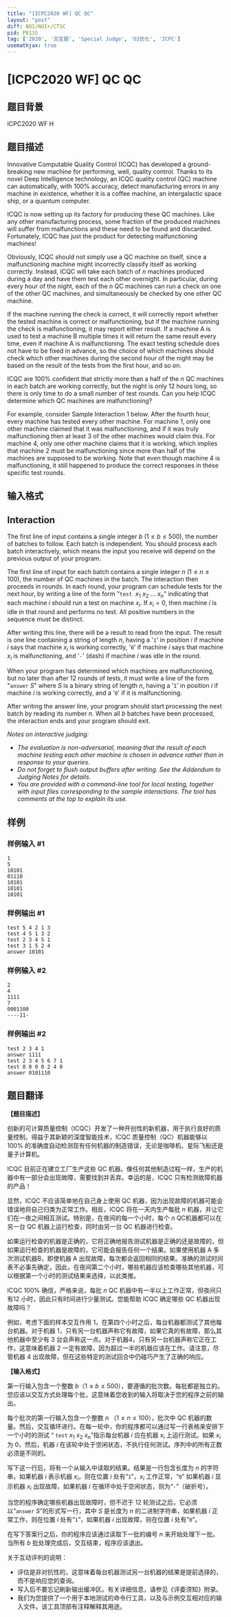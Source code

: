 ```yaml
---
title: "[ICPC2020 WF] QC QC"
layout: "post"
diff: NOI/NOI+/CTSC
pid: P8135
tag: ['2020', '交互题', 'Special Judge', 'O2优化', 'ICPC']
usemathjax: true
---
```


# [ICPC2020 WF] QC QC
## 题目背景

ICPC2020 WF H
## 题目描述


Innovative Computable Quality Control (ICQC) has developed a ground-breaking
new machine for performing, well, quality control. Thanks to
its novel Deep Intelligence technology, an ICQC quality control (QC)
machine can automatically, with $100\%$ accuracy, detect manufacturing
errors in any machine in existence, whether it is a coffee machine, an
intergalactic space ship, or a quantum computer.

ICQC is now setting up its factory for producing these QC
machines. Like any other manufacturing process, some fraction of
the produced machines will suffer from malfunctions and these need to
be found and discarded. Fortunately, ICQC has just the product
for detecting malfunctioning machines!

Obviously, ICQC should not simply use a QC machine on itself, since
a malfunctioning machine might incorrectly classify itself as working
correctly. Instead, ICQC will take each batch of $n$ machines
produced during a day and have them test each other overnight.
In particular, during every hour of the night, each of the $n$ QC
machines can run a check on one of the other QC machines, and
simultaneously be checked by one other QC machine.

If the machine running the check is correct, it will correctly report
whether the tested machine is correct or malfunctioning, but if the
machine running the check is malfunctioning, it may report either result.
If a machine A is used to test a machine B multiple times it will return the same result every time, even if machine A is malfunctioning.
The exact testing schedule does not have to be fixed in advance,
so the choice of which machines should check which other machines during
the second hour of the night may be based on the result of the tests
from the first hour, and so on.

ICQC are $100\%$ confident that strictly more than a half of the $n$ QC
machines in each batch are working correctly, but the night is only $12$
hours long, so there is only time to do a small number of test rounds.
Can you help ICQC determine which QC machines are malfunctioning?

For example, consider Sample Interaction 1 below. After the fourth hour,
every machine has tested every other machine. For machine $1$,
only one other machine claimed that it was malfunctioning, and if it
was truly malfunctioning then at least $3$ of the other machines would
claim this. For machine $4$, only one other machine claims that it
is working, which implies that machine $2$ must be malfunctioning since
more than half of the machines are supposed to be working. Note that
even though machine $4$ is malfunctioning, it still happened to produce
the correct responses in these specific test rounds.




## 输入格式

## Interaction


The first line of input contains a single integer $b$ ($1 \le b \le 500$),
the number of batches to follow. Each batch is independent.
You should process each batch
interactively, which means the input you receive
will depend on the previous output of your program.

The first line of input for each batch contains a single integer $n$
($1 \le n \le 100$), the number of QC machines in the batch.
The interaction then proceeds in rounds. In each round, your program can
schedule tests for the next hour, by writing a line of
the form
"$\texttt{test}$ $\ x_1\ x_2\ \ldots\ x_n$"
indicating that each machine $i$ should run a test on machine $x_i$.
If $x_i=0$, then machine $i$ is idle in that round and performs no test.
All positive numbers in the sequence must be distinct.

After writing this line, there will be a result to read from the
input. The result is one line containing a string of length
$n$, having a '$\texttt{1}$' in position $i$ if machine $i$ says that machine $x_i$
is working correctly, '$\texttt{0}$' if machine $i$ says that machine $x_i$ is
malfunctioning, and '$\texttt{-}$' (dash) if machine $i$ was idle in the round.

When your program has determined which machines are malfunctioning,
but no later than after $12$ rounds of tests,
it must write a line of the form
"$\texttt{answer}$ $S$"
where $S$ is a binary string of length $n$, having a '$\texttt{1}$' in position $i$
if machine $i$ is working correctly, and a '$\texttt{0}$' if it is malfunctioning.

After writing the answer line, your program should start processing
the next batch by reading its number $n$. When all $b$ batches have been
processed, the interaction ends and your program should exit.


*Notes on interactive judging:*

- *The evaluation is non-adversarial, meaning that the result of each
machine testing each other machine is chosen in advance rather than in
response to your queries.*
- *Do not forget to flush output buffers after writing. See the Addendum to Judging Notes for details.*
- *You are provided with a command-line tool for local testing, together with input files
corresponding to the sample interactions.
The tool has comments at the top to explain its use.*



## 样例

### 样例输入 #1
```
1
5
10101
01110
10101
10101
10101

```
### 样例输出 #1
```
test 5 4 2 1 3
test 4 5 1 3 2
test 2 3 4 5 1
test 3 1 5 2 4
answer 10101
```
### 样例输入 #2
```
2
4
1111
7
0001100
----11-
```
### 样例输出 #2
```
test 2 3 4 1
answer 1111
test 2 3 4 5 6 7 1
test 0 0 0 0 2 4 0
answer 0101110
```
## 题目翻译

**【题目描述】**

创新的可计算质量控制（ICQC）开发了一种开创性的新机器，用于执行良好的质量控制。得益于其新颖的深度智能技术，ICQC 质量控制（QC）机器能够以 $100\%$ 的准确度自动检测现有任何机器的制造错误，无论是咖啡机、星际飞船还是量子计算机。

ICQC 目前正在建立工厂生产这些 QC 机器。像任何其他制造过程一样，生产的机器中有一部分会出现故障，需要找到并丢弃。幸运的是，ICQC 只有检测故障机器的产品！

显然，ICQC 不应该简单地在自己身上使用 QC 机器，因为出现故障的机器可能会错误地将自己归类为正常工作。相反，ICQC 将在一天内生产每批 $n$ 机器，并让它们在一夜之间相互测试。特别是，在夜间的每一个小时，每个 $n$ QC机器都可以在另一台 QC 机器上运行检查，同时由另一台 QC 机器进行检查。

如果运行检查的机器是正确的，它将正确地报告测试机器是正确的还是故障的，但如果运行检查的机器是故障的，它可能会报告任何一个结果。如果使用机器 A 多次测试机器B，即使机器 A 出现故障，每次都会返回相同的结果。准确的测试时间表不必事先确定，因此，在夜间第二个小时，哪些机器应该检查哪些其他机器，可以根据第一个小时的测试结果来选择，以此类推。

ICQC $100\%$ 确信，严格来说，每批 $n$ QC 机器中有一半以上工作正常，但夜间只有$12$ 小时，因此只有时间进行少量测试。您能帮助 ICQC 确定哪些 QC 机器出现故障吗？

例如，考虑下面的样本交互作用 $1$。在第四个小时之后，每台机器都测试了其他每台机器。对于机器 $1$，只有另一台机器声称它有故障，如果它真的有故障，那么其他机器中至少有 $3$ 台会声称这一点。对于机器$4$，只有另一台机器声称它正在工作，这意味着机器 $2$ 一定有故障，因为超过一半的机器应该在工作。请注意，尽管机器 $4$ 出现故障，但在这些特定的测试回合中仍碰巧产生了正确的响应。

**【输入格式】**

第一行输入包含一个整数 $b$（$1≤ b≤500$），要遵循的批次数。每批都是独立的。您应该以交互方式处理每个批，这意味着您收到的输入将取决于您的程序之前的输出。

每个批次的第一行输入包含一个整数 $n$ （$1≤n≤100$），批次中 QC 机器的数量。然后，交互循环进行。在每一轮中，你的程序都可以通过写一行表格来安排下一个小时的测试 “ $\texttt{test}$ $x_1$ $x_2$ $x_n$”指示每台机器 $i$ 应在机器 $x_i$ 上运行测试。如果 $x_i$ 为 $0$，然后，机器 $i$ 在该轮中处于空闲状态，不执行任何测试。序列中的所有正数必须是不同的。

写下这一行后，将有一个从输入中读取的结果。结果是一行包含长度为 $n$ 的字符串，如果机器 $i$ 表示机器 $x_i$，则在位置 $i$ 处有“$\texttt{1}$”，$x_i$ 工作正常，“$\texttt{0}$” 如果机器 $i$ 显示机器 $x_i$ 出现故障，如果机器 $i$ 在循环中处于空闲状态，则为“$\texttt{-}$”（破折号）。

当您的程序确定哪些机器出现故障时，但不迟于 $12$ 轮测试之后，它必须以“$\texttt{answer}$ $S$”的形式写一行，其中 $S$ 是长度为 $n$ 的二进制字符串，如果机器 $i$ 正常工作，则在位置 $i$ 处有“$\texttt{1}$”，如果机器 $i$ 出现故障，则在位置 $i$ 处有“$\texttt{0}$”。

在写下答案行之后，你的程序应该通过读取下一批的编号 $n$ 来开始处理下一批。当所有 $b$ 批处理完成后，交互结束，程序应该退出。

关于互动评判的说明：
 - 评估是非对抗性的，这意味着每台机器测试另一台机器的结果是提前选择的，而不是响应您的查询。
- 写入后不要忘记刷新输出缓冲区。有关详细信息，请参见《评委须知》附录。
- 我们为您提供了一个用于本地测试的命令行工具，以及与示例交互相对应的输入文件。该工具顶部有注释解释其用途。
